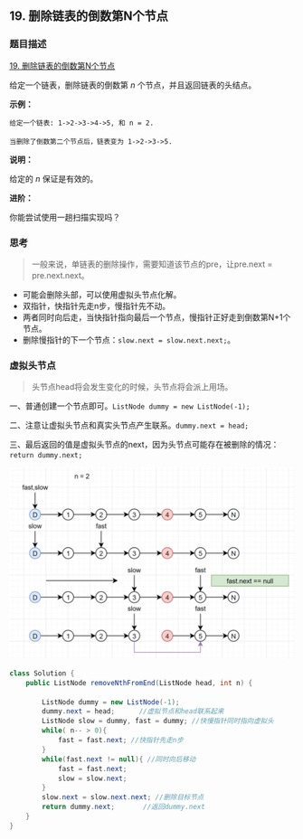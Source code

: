 ## 19. 删除链表的倒数第N个节点

### 题目描述

[19. 删除链表的倒数第N个节点](https://leetcode-cn.com/problems/remove-nth-node-from-end-of-list/)

给定一个链表，删除链表的倒数第 *n* 个节点，并且返回链表的头结点。

**示例：**

```
给定一个链表: 1->2->3->4->5, 和 n = 2.

当删除了倒数第二个节点后，链表变为 1->2->3->5.
```

**说明：**

给定的 *n* 保证是有效的。

**进阶：**

你能尝试使用一趟扫描实现吗？

### 思考

> 一般来说，单链表的删除操作，需要知道该节点的pre，让pre.next = pre.next.next。

- 可能会删除头部，可以使用虚拟头节点化解。
- 双指针，快指针先走n步，慢指针先不动。
- 两者同时向后走，当快指针指向最后一个节点，慢指针正好走到倒数第N+1个节点。
- 删除慢指针的下一个节点：`slow.next = slow.next.next;`。

### 虚拟头节点

>  头节点head将会发生变化的时候，头节点将会派上用场。

一、普通创建一个节点即可。`ListNode dummy = new ListNode(-1);`

二、注意让虚拟头节点和真实头节点产生联系。`dummy.next = head;`

三、最后返回的值是虚拟头节点的next，因为头节点可能存在被删除的情况：`return dummy.next;`

![](img/7.png)

```java
class Solution {
    public ListNode removeNthFromEnd(ListNode head, int n) {

        ListNode dummy = new ListNode(-1);
        dummy.next = head;		//虚拟节点和head联系起来
        ListNode slow = dummy, fast = dummy; //快慢指针同时指向虚拟头
        while( n-- > 0){
            fast = fast.next; //快指针先走n步
        }
        while(fast.next != null){ //同时向后移动
            fast = fast.next;
            slow = slow.next;
        }
        slow.next = slow.next.next; //删除目标节点
        return dummy.next;       //返回dummy.next
    }
}
```

